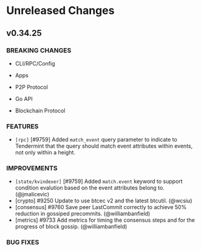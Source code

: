 # Unreleased Changes

## v0.34.25

### BREAKING CHANGES

- CLI/RPC/Config

- Apps

- P2P Protocol

- Go API

- Blockchain Protocol

### FEATURES

- `[rpc]` [\#9759] Added `match_event` query parameter to indicate to Tendermint that the query should match event attributes within events, not only within a height.

### IMPROVEMENTS

- `[state/kvindexer]` [\#9759] Added `match.event` keyword to support condition evalution based on the event attributes belong to. (@jmalicevic)
- [crypto] \#9250 Update to use btcec v2 and the latest btcutil. (@wcsiu)
- [consensus] \#9760 Save peer LastCommit correctly to achieve 50% reduction in gossiped precommits. (@williambanfield)
- [metrics] \#9733 Add metrics for timing the consensus steps and for the progress of block gossip. (@williambanfield)

### BUG FIXES

